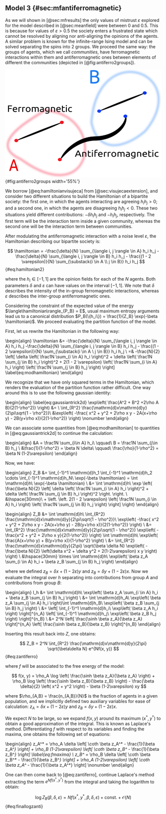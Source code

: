 
## Model 3 {#sec:mfantiferromagnetic}
<!-- A model for a Bipartite Society -->

As we will shown in [@sec:mfresults] the only values of mistrust $\varepsilon$ explored for the model described in [@sec:meanfield] were between $0$ and $0.5$. This is because for values of $\varepsilon > 0.5$ the society enters a frustrated state which cannot be resolved by aligning nor anti-aligning the opinions of the agents. A similar problem is known for the infinite-range Ising model and can be solved separating the spins into 2 groups. We proceed the same way: the groups of agents, which we call _communities_, have ferromagnetic interactions within them and antiferromagnetic ones between elements of different the communities (depicted in [@fig:antiferro2groups]).

![Exemplification of the interactions between and inside the 2 communities in a bipartite society](images/antiferromagnetic-2groups.png){#fig:antiferro2groups width='55%'}

We borrow [@eq:hamiltonianvisujeca] from [@sec:visujecaextension], and consider two different situations to build the Hamiltonian of a bipartite society: the first one, in which the agents interacting are agreeing $h_ih_j>0$; and a second one, in which the agents are disagreeing $h_ih_j<0$. These two situations yield different contributions: $-\delta h_ih_j$ and $-h_ih_j$, respectively. The first term will be the interaction term inside a given community, whereas the second one will be the interaction term between communities.

After modulating the antiferromagnetic interaction with a noise level $\varepsilon$, the Hamiltonian describing our bipartite society is:

$$  \hamiltonian =  -\frac{\delta}{N} \sum_{\langle i, j \rangle \in A} h_i h_j -\frac{\delta}{N} \sum_{\langle i, j \rangle \in B} h_i h_j - \frac{(1 - 2 \varepsilon)}{N} \sum_{\substack{i \in A \\ j \in B}} h_i h_j $$ {#eq:hamiltonian2}

where the $h_i \in [-1, 1]$ are the opinion fields for each of the $N$ agents. Both parameters $\delta$ and $\varepsilon$ can have values on the interval $[-1, 1]$. We note that $\delta$ describes the intensity of the in-group ferromagnetic interactions, whereas $\varepsilon$ describes the inter-group antiferromagnetic ones.

Considering the constraint of the expected value of the energy $\langle\hamiltonian\rangle_{P_B} = E$, usual maximum entropy arguments lead us to a canonical distribution $P_B(\{h_i\}) = \frac{1}{Z_B} \exp(-\beta \hamiltonian)$. We proceed evaluating the partition function of the model.

First, let us rewrite the Hamiltonian in the following way:

\begin{align}
  \hamiltonian &=  -\frac{\delta}{N} \sum_{\langle i, j \rangle \in A} h_i h_j -\frac{\delta}{N} \sum_{\langle i, j \rangle \in B} h_i h_j - \frac{(1 - 2 \varepsilon)}{N} \sum_{\substack{i \in A \\ j \in B}} h_i h_j \\
  =& -\frac{N}{2} \left[ \delta \left( \frac1N \sum_{i \in A} h_i \right)^2 + \delta \left( \frac1N \sum_{j \in B} h_i \right)^2 + 2(1 - 2 \varepsilon) \left( \frac1N \sum_{i \in A} h_i \right) \left( \frac1N \sum_{j \in B} h_j \right) \right] \label{eq:modhamiltonian}
\end{align}

We recognize that we have only squared terms in the Hamiltonian, which renders the evaluation of the partition function rather difficult. One way around this is to use the following gaussian identity:

\begin{align}
    \label{eq:gaussiantrick2d} \exp\left( \frac{A^2 + B^2 +2\rho A B}{2(1-\rho^2)} \right) &= \\
    \int_{R^2} \frac{\mathrm{d}x\mathrm{d}y}{2\pi\sqrt{1 - \rho^2}}\ &\exp\left( -\frac{ x^2 + y^2 + 2\rho x y - 2A(x+\rho y) - 2B(y+\rho x)}{2(1-\rho^2)} \right) \nonumber
\end{align}

We can associate some quantities from [@eq:modhamiltonian] to quantities in [@eq:gaussiantrick2d] to continue the calculation:

\begin{align}
    &A = \frac1N \sum_{i\in A} h_i\ \qquad\ B = \frac1N \sum_{j\in B} h_j \\
    &\frac{1}{1-\rho^2} = \beta N \delta\ \qquad\ \frac{\rho}{1-\rho^2} = \beta N (1-2\varepsilon)
\end{align}

Now, we have:

\begin{align}
    Z_B &= \int_{-1}^1 \mathrm{d}h_1 \int_{-1}^1 \mathrm{d}h_2 \cdots \int_{-1}^1 \mathrm{d}h_N\ \exp(-\beta \hamiltonian) = \int \mathrm{d}h\ \exp(-\beta \hamiltonian) \\
    &= \int \mathrm{d}h\ \exp \left\{ \frac{\beta N}{2} \left[ \delta \left( \frac1N \sum_{i \in A} h_i \right)^2 + \delta \left( \frac1N \sum_{j \in B} h_i \right)^2 \right. \right. \\
    &\hspace{30mm}\ + \left. \left. 2(1 - 2 \varepsilon) \left( \frac1N \sum_{i \in A} h_i \right) \left( \frac1N \sum_{j \in B} h_j \right) \right] \right\}
\end{align}

\begin{align}
    Z_B &= \int \mathrm{d}h\ \int_{R^2} \frac{\mathrm{d}x\mathrm{d}y}{2\pi\sqrt{1 - \rho^2}}\ \exp\left( -\frac{ x^2 + y^2 + 2\rho x y - 2A(x+\rho y) - 2B(y+\rho x)}{2(1-\rho^2)} \right) \\
    &= \int_{R^2} \frac{\mathrm{d}x\mathrm{d}y}{2\pi\sqrt{1 - \rho^2}} \exp\left( -\frac{x^2 + y^2 + 2\rho x y}{2(1-\rho^2)} \right) \int \mathrm{d}h\ \exp\left( \frac{A(x+\rho y) + B(y+\rho x)}{1-\rho^2} \right) \\
    &= \int_{R^2} \frac{\mathrm{d}x\mathrm{d}y}{2\pi} \sqrt{\beta \delta N} \exp\left( -\frac{\beta N}{2} \left(\delta x^2 + \delta y^2 + 2(1-2\varepsilon) x y \right) \right) \\
    &\hspace{30mm} \times \int \mathrm{d}h\ \exp\left( \beta z_A \sum_{i \in A} h_i + \beta z_B \sum_{j \in B} h_j \right)
\end{align}

where we defined $z_B = \delta x + (1-2\varepsilon) y$ and $z_B = \delta y + (1-2\varepsilon) x$. Now we evaluate the integral over $h$ separating into contributions from group $A$ and contributions from group $B$:

\begin{align}
    I_h &= \int \mathrm{d}h\ \exp\left( \beta z_A \sum_{i \in A} h_i + \beta z_B \sum_{j \in B} h_j \right) \\
    &= \int \mathrm{d}h_A\ \exp\left( \beta z_A \sum_{j \in A} h_i \right)\int \mathrm{d}h_B\ \exp\left( \beta z_B \sum_{j \in B} h_j \right) \\
    &= \left[ \int_{-1}^1 \mathrm{d}h_i\ \exp\left( \beta z_A h_i \right) \right]^{n_A} \left[ \int_{-1}^1 \mathrm{d}h_j\ \exp\left( \beta z_B h_j \right) \right]^{n_B} \\
    &= 2^N \left[ \frac{\sinh \beta z_A}{\beta z_A} \right]^{n_A} \left[ \frac{\sinh \beta z_B}{\beta z_B} \right]^{n_B}
\end{align}

Inserting this result back into $Z$, one obtains:

<!-- WAS A GATHER ENVIRONMENT -->
$$ Z_B = 2^N \int_{R^2} \frac{\mathrm{d}x\mathrm{d}y}{2\pi} \sqrt{\beta\delta N} e^{Nf(x, y)} $$ {#eq:zantiferro}

where $f$ will be associated to the free energy of the model:

$$ f(x, y) = \rho_A \log \left( \frac{\sinh \beta z_A}{\beta z_A} \right) + \rho_B \log \left( \frac{\sinh \beta z_B}{\beta z_B} \right) - \frac{\beta \delta}{2} \left( x^2 + y^2 \right) - \beta (1-2\varepsilon) xy $$

where $\rho_{A,B} = \frac{n_{A,B}}{N}$ is the fraction of agents in a given population, and we implicitly defined two auxiliary variables for ease of calculation: $z_A = \delta x + (1-2\varepsilon)y$ and $z_B = \delta y + (1-2\varepsilon)x$.

We expect $N$ to be large, so we expand $f(x, y)$ around its maximum $(x^*, y^*)$ to obtain a good approximation of the integral. This is known as Laplace's method. Differentiating $f$ with respect to its variables and finding the maxima, one obtains the following set of equations:

\begin{align}
	z_A^* = \rho_A \delta \left[ \coth \beta z_A^* - \frac{1}{\beta z_A^*} \right] + \rho_B (1-2\varepsilon) \left[ \coth \beta z_B^* - \frac{1}{\beta z_B^*} \right] \label{eq:fmaxima} \\
	z_B^* = \rho_B \delta \left[ \coth \beta z_B^* - \frac{1}{\beta z_B^*} \right] + \rho_A (1-2\varepsilon) \left[ \coth \beta z_A^* - \frac{1}{\beta z_A^*} \right] \nonumber
\end{align}

One can then come back to [@eq:zantiferro], continue Laplace's method extracting the term $e^{Nf(x^*, y^*)}$ from the integral and taking the logarithm to obtain:

$$ \log Z_B(\beta, \delta, \varepsilon) = N f(x^*, y^*, \beta, \delta, \varepsilon) + \mathrm{const.} + \mathcal{O}(N) $$ {#eq:finallogzanti}
